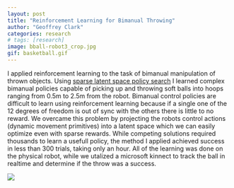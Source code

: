 ```yaml
---
layout: post
title: "Reinforcement Learning for Bimanual Throwing"
author: "Geoffrey Clark"
categories: research
# tags: [research]
image: bball-robot3_crop.jpg
gif: basketball.gif
---
```


I applied reinforcement learning to the task of bimanual manipulation of thrown objects. Using [sparse latent space policy search](https://www.aaai.org/ocs/index.php/AAAI/AAAI16/paper/download/12275/11822) I learned complex bimanual policies capable of picking up and throwing soft balls into hoops ranging from 0.5m to 2.5m from the robot. Bimanual control policies are difficult to learn using reinforcement learning because if a single one of the 12 degrees of freedom is out of sync with the others there is little to no reward. We overcame this problem by projecting the robots control actions (dynamic movement primitives) into a latent space which we can easily optimize even with sparse rewards. While competing solutions required thousands to learn a usefull policy, the method I applied achieved success in less than 300 trials, taking only an hour. All of the learning was done on the physical robot, while we utalized a microsoft kinnect to track the ball in realtime and determine if the throw was a success.

![](/assets/img/basketball.gif)




